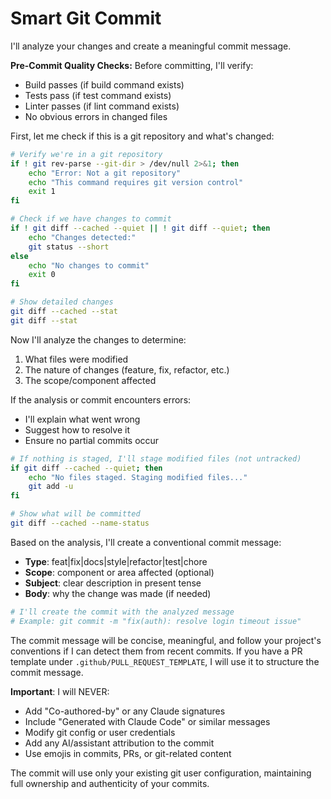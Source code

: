 # Smart Git Commit

I'll analyze your changes and create a meaningful commit message.

**Pre-Commit Quality Checks:**
Before committing, I'll verify:
- Build passes (if build command exists)
- Tests pass (if test command exists)
- Linter passes (if lint command exists)
- No obvious errors in changed files

First, let me check if this is a git repository and what's changed:

```bash
# Verify we're in a git repository
if ! git rev-parse --git-dir > /dev/null 2>&1; then
    echo "Error: Not a git repository"
    echo "This command requires git version control"
    exit 1
fi

# Check if we have changes to commit
if ! git diff --cached --quiet || ! git diff --quiet; then
    echo "Changes detected:"
    git status --short
else
    echo "No changes to commit"
    exit 0
fi

# Show detailed changes
git diff --cached --stat
git diff --stat
```

Now I'll analyze the changes to determine:
1. What files were modified
2. The nature of changes (feature, fix, refactor, etc.)
3. The scope/component affected

If the analysis or commit encounters errors:
- I'll explain what went wrong
- Suggest how to resolve it
- Ensure no partial commits occur

```bash
# If nothing is staged, I'll stage modified files (not untracked)
if git diff --cached --quiet; then
    echo "No files staged. Staging modified files..."
    git add -u
fi

# Show what will be committed
git diff --cached --name-status
```

Based on the analysis, I'll create a conventional commit message:
- **Type**: feat|fix|docs|style|refactor|test|chore
- **Scope**: component or area affected (optional)
- **Subject**: clear description in present tense
- **Body**: why the change was made (if needed)

```bash
# I'll create the commit with the analyzed message
# Example: git commit -m "fix(auth): resolve login timeout issue"
```

The commit message will be concise, meaningful, and follow your project's conventions if I can detect them from recent commits. If you have a PR template under `.github/PULL_REQUEST_TEMPLATE`, I will use it to structure the commit message.

**Important**: I will NEVER:
- Add "Co-authored-by" or any Claude signatures
- Include "Generated with Claude Code" or similar messages
- Modify git config or user credentials
- Add any AI/assistant attribution to the commit
- Use emojis in commits, PRs, or git-related content

The commit will use only your existing git user configuration, maintaining full ownership and authenticity of your commits.